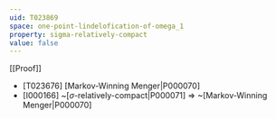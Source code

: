 ```yaml
---
uid: T023869
space: one-point-lindelofication-of-omega_1
property: sigma-relatively-compact
value: false
---
```

[[Proof]]

* [T023676] [Markov-Winning Menger|P000070]
* [I000166] ~[$\sigma$-relatively-compact|P000071] => ~[Markov-Winning Menger|P000070]

